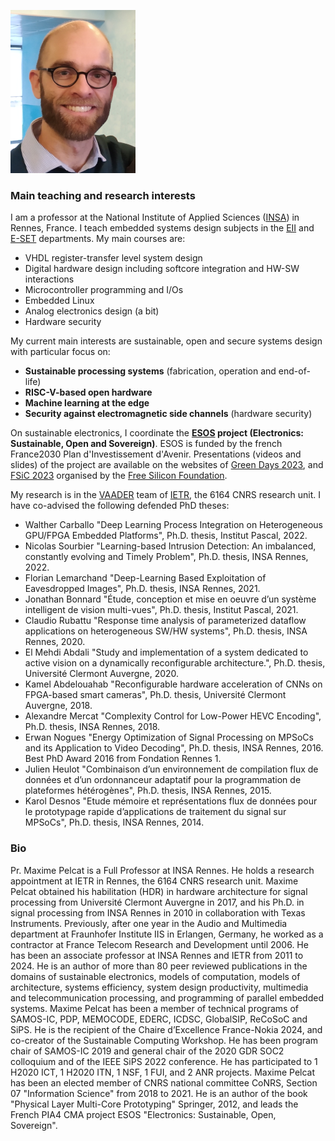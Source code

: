 ![photo](img/mpelcat_profil.png)

### Main teaching and research interests

I am a professor at the National Institute of Applied Sciences ([INSA](https://www.insa-rennes.fr/)) in Rennes, France. I teach embedded systems design subjects in the [EII](https://www.insa-rennes.fr/eii.html) and [E-SET](https://www.insa-rennes.fr/e-set.html) departments. My main courses are:
- VHDL register-transfer level system design
- Digital hardware design including softcore integration and HW-SW interactions
- Microcontroller programming and I/Os
- Embedded Linux
- Analog electronics design (a bit)
- Hardware security

My current main interests are sustainable, open and secure systems design with particular focus on:
- **Sustainable processing systems** (fabrication, operation and end-of-life)
- **RISC-V-based open hardware**
- **Machine learning at the edge**
- **Security against electromagnetic side channels** (hardware security)

On sustainable electronics, I coordinate the **[ESOS](https://esos.insa-rennes.fr/) project (Electronics: Sustainable, Open and Sovereign)**. ESOS is funded by the french France2030 Plan d'Investissement d'Avenir. Presentations (videos and slides) of the project are available on the websites of [Green Days 2023](http://perso.ens-lyon.fr/laurent.lefevre/greendayslyon2023/), and [FSiC 2023](https://wiki.f-si.org/index.php/FSiC2023) organised by the [Free Silicon Foundation](https://f-si.org/).

My research is in the [VAADER](https://www.youtube.com/channel/UCXlqd2OoxNRVsaI-90riYug/videos) team of [IETR](https://www.ietr.fr/), the 6164 CNRS research unit. I have co-advised the following defended PhD theses:

- Walther Carballo "Deep Learning Process Integration on Heterogeneous GPU/FPGA Embedded Platforms", Ph.D. thesis, Institut Pascal, 2022.  
- Nicolas Sourbier "Learning-based Intrusion Detection: An imbalanced, constantly evolving and Timely Problem", Ph.D. thesis, INSA Rennes, 2022.  
- Florian Lemarchand "Deep-Learning Based Exploitation of Eavesdropped Images", Ph.D. thesis, INSA Rennes, 2021.  
- Jonathan Bonnard "Étude, conception et mise en oeuvre d’un système intelligent de vision multi-vues", Ph.D. thesis, Institut Pascal, 2021.  
- Claudio Rubattu "Response time analysis of parameterized dataflow applications on heterogeneous SW/HW systems", Ph.D. thesis, INSA Rennes, 2020.  
- El Mehdi Abdali "Study and implementation of a system dedicated to active vision on a dynamically reconfigurable architecture.", Ph.D. thesis, Université Clermont Auvergne, 2020.  
- Kamel Abdelouahab "Reconfigurable hardware acceleration of CNNs on FPGA-based smart cameras", Ph.D. thesis, Université Clermont Auvergne, 2018.  
- Alexandre Mercat "Complexity Control for Low-Power HEVC Encoding", Ph.D. thesis, INSA Rennes, 2018.  
- Erwan Nogues "Energy Optimization of Signal Processing on MPSoCs and its Application to Video Decoding", Ph.D. thesis, INSA Rennes, 2016. Best PhD Award 2016 from Fondation Rennes 1.  
- Julien Heulot "Combinaison d’un environnement de compilation flux de données et d’un ordonnanceur adaptatif pour la programmation de plateformes hétérogènes", Ph.D. thesis, INSA Rennes, 2015.  
- Karol Desnos "Etude mémoire et représentations flux de données pour le prototypage rapide d’applications de traitement du signal sur MPSoCs", Ph.D. thesis, INSA Rennes, 2014.  

### Bio

Pr. Maxime Pelcat is a Full Professor at INSA Rennes. He holds a research appointment at IETR in Rennes, the 6164 CNRS research unit. Maxime Pelcat obtained his habilitation (HDR) in hardware architecture for signal processing from Université Clermont Auvergne in 2017, and his Ph.D. in signal processing from INSA Rennes in 2010 in collaboration with Texas Instruments. Previously, after one year in the Audio and Multimedia department at Fraunhofer Institute IIS in Erlangen, Germany, he worked as a contractor at France Telecom Research and Development until 2006. He has been an associate professor at INSA Rennes and IETR from 2011 to 2024. He is an author of more than 80 peer reviewed publications in the domains of sustainable electronics, models of computation, models of architecture, systems efficiency, system design productivity, multimedia and telecommunication processing, and programming of parallel embedded systems. Maxime Pelcat has been a member of technical programs of SAMOS-IC, PDP, MEMOCODE, EDERC, ICDSC, GlobalSIP, ReCoSoC and SiPS. He is the recipient of the Chaire d’Excellence France-Nokia 2024, and co-creator of the Sustainable Computing Workshop. He has been program chair of SAMOS-IC 2019 and general chair of the 2020 GDR SOC2 colloquium and of the IEEE SiPS 2022 conference. He has participated to 1 H2020 ICT, 1 H2020 ITN, 1 NSF, 1 FUI, and 2 ANR projects. Maxime Pelcat has been an elected member of CNRS national committee CoNRS, Section 07 "Information Science" from 2018 to 2021. He is an author of the book "Physical Layer Multi-Core Prototyping" Springer, 2012, and leads the French PIA4 CMA project ESOS "Electronics: Sustainable, Open, Sovereign".
